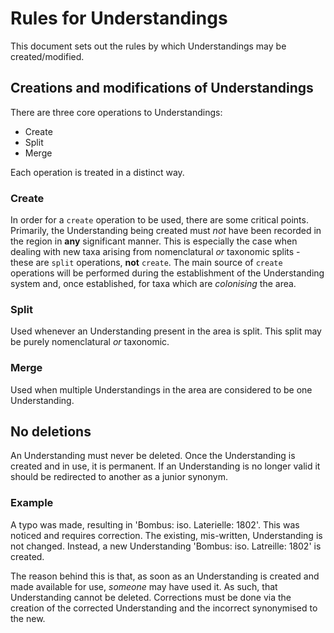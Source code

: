 # Rules for Understandings
This document sets out the rules by which Understandings may be created/modified.

## Creations and modifications of Understandings

There are three core operations to Understandings:
- Create
- Split
- Merge

Each operation is treated in a distinct way.

### Create
In order for a `create` operation to be used, there are some critical points. Primarily, the Understanding being created must *not* have been recorded in the region in **any** significant manner. This is especially the case when dealing with new taxa arising from nomenclatural *or* taxonomic splits - these are `split` operations, **not** `create`. The main source of `create` operations will be performed during the establishment of the Understanding system and, once established, for taxa which are *colonising* the area.

### Split
Used whenever an Understanding present in the area is split. This split may be purely nomenclatural *or* taxonomic.

### Merge
Used when multiple Understandings in the area are considered to be one Understanding.

## No deletions
An Understanding must never be deleted. Once the Understanding is created and in use, it is permanent. If an Understanding is no longer valid it should be redirected to another as a junior synonym.

### Example
A typo was made, resulting in 'Bombus: iso. Laterielle: 1802'. This was noticed and requires correction. The existing, mis-written, Understanding is not changed. Instead, a new Understanding 'Bombus: iso. Latreille: 1802' is created.

The reason behind this is that, as soon as an Understanding is created and made available for use, *someone* may have used it. As such, that Understanding cannot be deleted. Corrections must be done via the creation of the corrected Understanding and the incorrect synonymised to the new.